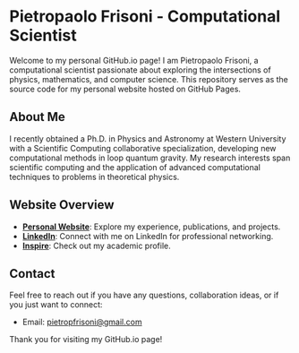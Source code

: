 # Pietropaolo Frisoni - Computational Scientist

Welcome to my personal GitHub.io page! I am Pietropaolo Frisoni, a computational scientist passionate about exploring the intersections of physics, mathematics, and computer science. This repository serves as the source code for my personal website hosted on GitHub Pages.

## About Me

I recently obtained a Ph.D. in Physics and Astronomy at Western University with a Scientific Computing collaborative specialization, developing new computational methods in loop quantum gravity. My research interests span scientific computing and the application of advanced computational techniques to problems in theoretical physics.

## Website Overview

- **[Personal Website](https://pietropaolofrisoni.github.io/)**: Explore my experience, publications, and projects.
- **[LinkedIn](https://www.linkedin.com/in/pietropaolo-frisoni-ph-d-757b3b217/)**: Connect with me on LinkedIn for professional networking.
- **[Inspire](https://inspirehep.net/authors/2122225)**: Check out my academic profile.

<!---
## Repository Structure

- **`index.html`**: The main HTML file for the GitHub.io page.
- **`assets/`**: Directory containing assets such as images, CSS, and JavaScript files.
- **`publications/`**: Folder showcasing my research publications.
- **`projects/`**: Directory containing information about my computational projects.
- **`cv/`**: Curriculum Vitae (CV) or resume files.

## How to Use

1. Clone the repository:

    ```bash
    git clone https://github.com/PietropaoloFrisoni/PietropaoloFrisoni.github.io.git
    ```

2. Customize the content to reflect your own information and research.

3. Personalize the website by modifying the HTML, CSS, and JavaScript files as needed.

4. Add your publications and projects to the respective directories.

5. Host your GitHub.io page by enabling GitHub Pages in the repository settings.

--->

## Contact

Feel free to reach out if you have any questions, collaboration ideas, or if you just want to connect:

- Email: pietropfrisoni@gmail.com

Thank you for visiting my GitHub.io page!

<!---
![Your Name](link-to-your-profile-picture.jpg)
--->
